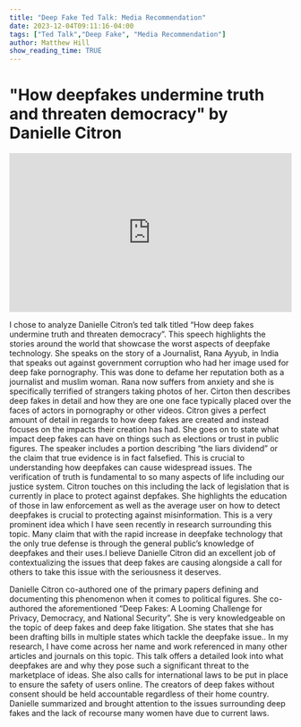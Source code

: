 ```yaml
---
title: "Deep Fake Ted Talk: Media Recommendation"
date: 2023-12-04T09:11:16-04:00
tags: ["Ted Talk","Deep Fake", "Media Recommendation"]
author: Matthew Hill
show_reading_time: TRUE
---
```


# "How deepfakes undermine truth and threaten democracy" by Danielle Citron
<div style="max-width:854px"><div style="position:relative;height:0;padding-bottom:56.25%"><iframe src="https://embed.ted.com/talks/lang/en/danielle_citron_how_deepfakes_undermine_truth_and_threaten_democracy" width="854" height="480" style="position:absolute;left:0;top:0;width:100%;height:100%" frameborder="0" scrolling="no" allowfullscreen></iframe></div></div>


I chose to analyze Danielle Citron’s ted talk titled “How deep fakes undermine truth and
threaten democracy”. This speech highlights the stories around the world that showcase the
worst aspects of deepfake technology. She speaks on the story of a Journalist, Rana Ayyub, in
India that speaks out against government corruption who had her image used for deep fake
pornography. This was done to defame her reputation both as a journalist and muslim woman.
Rana now suffers from anxiety and she is specifically terrified of strangers taking photos of her.
Cirton then describes deep fakes in detail and how they are one one face typically placed over
the faces of actors in pornography or other videos. Citron gives a perfect amount of detail in
regards to how deep fakes are created and instead focuses on the impacts their creation has
had. She goes on to state what impact deep fakes can have on things such as elections or trust
in public figures. The speaker includes a portion describing “the liars dividend” or the claim that
true evidence is in fact falsefied. This is crucial to understanding how deepfakes can cause
widespread issues. The verification of truth is fundamental to so many aspects of life including
our justice system. Citron touches on this including the lack of legislation that is currently in
place to protect against depfakes. She highlights the education of those in law enforcement as
well as the average user on how to detect deepfakes is crucial to protecting against
misinformation. This is a very prominent idea which I have seen recently in research
surrounding this topic. Many claim that with the rapid increase in deepfake technology that the
only true defense is through the general public’s knowledge of deepfakes and their uses.I
believe Danielle Citron did an excellent job of contextualizing the issues that deep fakes are
causing alongside a call for others to take this issue with the seriousness it deserves.


Danielle Citron co-authored one of the primary papers defining and documenting this
phenomenon when it comes to political figures. She co-authored the aforementioned “Deep
Fakes: A Looming Challenge for Privacy, Democracy, and National Security”. She is very
knowledgeable on the topic of deep fakes and deep fake litigation. She states that she has been
drafting bills in multiple states which tackle the deepfake issue.. In my research, I have come
across her name and work referenced in many other articles and journals on this topic. This talk
offers a detailed look into what deepfakes are and why they pose such a significant threat to the
marketplace of ideas. She also calls for international laws to be put in place to ensure the safety
of users online. The creators of deep fakes without consent should be held accountable
regardless of their home country. Danielle summarized and brought attention to the issues
surrounding deep fakes and the lack of recourse many women have due to current laws.

